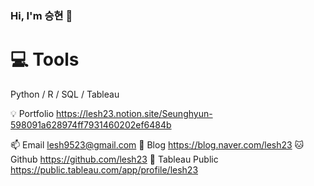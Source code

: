 ### Hi, I'm 승현 👋

# 💻 Tools
Python / R / SQL / Tableau


💡 Portfolio https://lesh23.notion.site/Seunghyun-598091a628974ff7931460202ef6484b

📫 Email lesh9523@gmail.com
📖 Blog https://blog.naver.com/lesh23
🐱 Github https://github.com/lesh23
🎨 Tableau Public https://public.tableau.com/app/profile/lesh23

